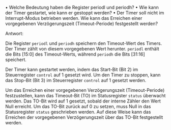 • Welche Bedeutung haben die Register periodl und periodh?
• Wie kann der Timer gestartet, wie kann er gestoppt werden?
• Der Timer soll nicht im Interrupt-Modus betrieben werden. Wie kann das Erreichen einer vorgegebenen Verzögerungszeit (Timeout-Periode) festgestellt werden?

Antwort:

Die Register `periodl` und `periodh` speichern den Timeout-Wert des Timers. Der Timer zählt von diesem vorgegebenen Wert herunter. `periodl` enthält die Bits [15:0] des Timeout-Werts, während `periodh` die Bits [31:16] speichert.

Der Timer kann gestartet werden, indem das Start-Bit (Bit 2) im Steuerregister `control` auf 1 gesetzt wird. Um den Timer zu stoppen, kann das Stop-Bit (Bit 3) im Steuerregister `control` auf 1 gesetzt werden.

Um das Erreichen einer vorgegebenen Verzögerungszeit (Timeout-Periode) festzustellen, kann das Timeout-Bit (TO) im Statusregister `status` überwacht werden. Das TO-Bit wird auf 1 gesetzt, sobald der interne Zähler den Wert Null erreicht. Um das TO-Bit zurück auf 0 zu setzen, muss Null in das Statusregister `status` geschrieben werden. Auf diese Weise kann das Erreichen der vorgegebenen Verzögerungszeit über das TO-Bit festgestellt werden.
